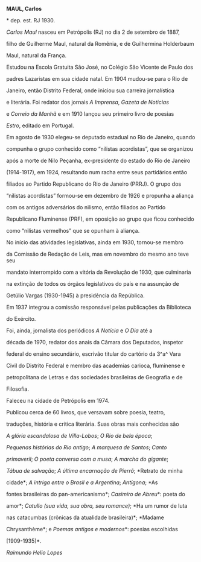 **MAUL, Carlos**



\* dep. est. RJ 1930.



*Carlos Maul* nasceu em Petrópolis (RJ) no dia 2 de setembro de 1887,

filho de Guilherme Maul, natural da Romênia, e de Guilhermina Holderbaum

Maul, natural da França.



Estudou na Escola Gratuita São José, no Colégio São Vicente de Paulo dos

padres Lazaristas em sua cidade natal. Em 1904 mudou-se para o Rio de

Janeiro, então Distrito Federal, onde iniciou sua carreira jornalística

e literária. Foi redator dos jornais *A Imprensa*, *Gazeta de Noticias*

e *Correio da Manhã* e em 1910 lançou seu primeiro livro de poesias

*Estro*, editado em Portugal.



Em agosto de 1930 elegeu-se deputado estadual no Rio de Janeiro, quando

compunha o grupo conhecido como “nilistas acordistas”, que se organizou

após a morte de Nilo Peçanha, ex-presidente do estado do Rio de Janeiro

(1914-1917), em 1924, resultando num racha entre seus partidários então

filiados ao Partido Republicano do Rio de Janeiro (PRRJ). O grupo dos

“nilistas acordistas” formou-se em dezembro de 1926 e propunha a aliança

com os antigos adversários do nilismo, então filiados ao Partido

Republicano Fluminense (PRF), em oposição ao grupo que ficou conhecido

como “nilistas vermelhos” que se opunham à aliança.



No início das atividades legislativas, ainda em 1930, tornou-se membro

da Comissão de Redação de Leis, mas em novembro do mesmo ano teve seu

mandato interrompido com a vitória da Revolução de 1930, que culminaria

na extinção de todos os órgãos legislativos do país e na assunção de

Getúlio Vargas (1930-1945) à presidência da República.



Em 1937 integrou a comissão responsável pelas publicações da Biblioteca

do Exército.



Foi, ainda, jornalista dos periódicos *A Notícia* e *O* *Dia* até a

década de 1970, redator dos anais da Câmara dos Deputados, inspetor

federal do ensino secundário, escrivão titular do cartório da 3^a^ Vara

Civil do Distrito Federal e membro das academias carioca, fluminense e

petropolitana de Letras e das sociedades brasileiras de Geografia e de

Filosofia.



Faleceu na cidade de Petrópolis em 1974.



Publicou cerca de 60 livros, que versavam sobre poesia, teatro,

traduções, história e crítica literária. Suas obras mais conhecidas são

*A glória escandalosa de Villa-Lobos*; *O Rio* *de bela época*;

*Pequenas histórias do Rio antigo*; *A marquesa de Santos*; *Canto*

*primaveril*; *O poeta conversa com a musa*; *A marcha do gigante*;

*Tábua de salvação*; *A última encarnação de Pierrô*; *Retrato de minha

cidade*; *A intriga entre o Brasil e a Argentina*; *Antígona*; *As

fontes brasileiras do pan-americanismo*; *Casimiro de Abreu**: poeta do

amor*; *Catullo (sua vida, sua obra, seu romance)*; *Ha um rumor de luta

nas catacumbas (crônicas da atualidade brasileira)*; *Madame

Chrysanthème*; e *Poemas antigos e modernos**: poesias escolhidas

[1909-1935]*.



*Raimundo Helio Lopes*



